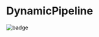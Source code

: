 # DynamicPipeline

![badge](https://github.com/jproyo/dynamic-pipeline/actions/workflows/dynamic-pipeline.yml/badge.svg)
